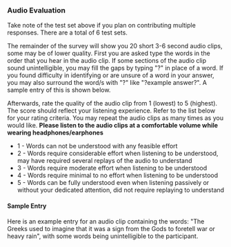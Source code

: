 ### Audio Evaluation
Take note of the test set above if you plan on contributing multiple responses. There are a total of 6 test sets.

The remainder of the survey will show you 20 short 3-6 second audio clips, some may be of lower quality. First you are asked type the words in the order that you hear in the audio clip. If some sections of the audio clip sound unintelligible, you may fill the gaps by typing "?" in place of a word. If you found difficulty in identifying or are unsure of a word in your answer, you may also surround the word/s with "?" like "?example answer?". A sample entry of this is shown below. 

Afterwards, rate the quality of the audio clip from 1 (lowest) to 5 (highest). The score should reflect your listening experience. Refer to the list below for your rating criteria. You may repeat the audio clips as many times as you would like. **Please listen to the audio clips at a comfortable volume while wearing headphones/earphones**

<ul>
  <li>1 - Words can not be understood with any feasible effort</li>
  <li>2 - Words require considerable effort when listening to be understood, may have required several replays of the audio to understand</li>
  <li>3 - Words require moderate effort when listening to be understood</li>
  <li>4 - Words require minimal to no effort when listening to be understood</li>
  <li>5 - Words can be fully understood even when listening passively or without your dedicated attention, did not require replaying to understand</li>
</ul> 

#### Sample Entry
Here is an example entry for an audio clip containing the words: "The Greeks used to imagine that it was a sign from the Gods to foretell war or heavy rain", with some words being unintelligible to the participant.

